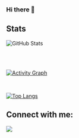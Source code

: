 ### Hi there 👋

<!--
**kunalramchurn/KunalRamchurn** is a ✨ _special_ ✨ repository because its `README.md` (this file) appears on your GitHub profile.

Here are some ideas to get you started:

- 🔭 I’m currently working on some projects
- 🌱 I’m currently learning ...
- 👯 I’m looking to collaborate on ...
- 🤔 I’m looking for help with ...
- 💬 Ask me about ...
- 📫 How to reach me: ...
- 😄 Pronouns: ...
- ⚡ Fun fact: ...
-->


## Stats
![GitHub Stats](https://github-readme-stats.vercel.app/api?username=kunalramchurn&show_icons=true&theme=dracula)


<br/>
<br/>

<a href="https://github.com/kunalramchurn/github-readme-activity-graph"><img alt=" Activity Graph" src="https://activity-graph.herokuapp.com/graph?username=kunalramchurn&bg_color=0D1117&color=5BCDEC&line=5BCDEC&point=FFFFFF&hide_border=true" /></a>

<br/>


[![Top Langs](https://github-readme-stats.vercel.app/api/top-langs/?username=kunalramchurn&langs_count=3)](https://github.com/kunalramchurn/github-readme-stats)


## Connect with me:
<p align="left">

<a href = "https://www.linkedin.com/in/kunalramchurn/"><img src="https://img.icons8.com/fluent/48/000000/linkedin.png"/></a>
</p>
